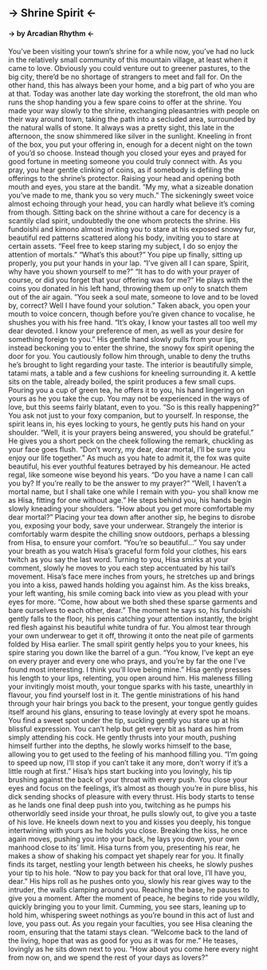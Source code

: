 ## -> Shrine Spirit <-
#### -> by Arcadian Rhythm <-
You’ve been visiting your town’s shrine for a while now, you’ve had no luck in the relatively small community of this mountain village, at least when it came to love. Obviously you could venture out to greener pastures, to the big city, there’d be no shortage of strangers to meet and fall for. On the other hand, this has always been your home, and a big part of who you are at that.
Today was another late day working the storefront, the old man who runs the shop handing you a few spare coins to offer at the shrine. You made your way slowly to the shrine, exchanging pleasantries with people on their way around town, taking the path into a secluded area, surrounded by the natural walls of stone. It always was a pretty sight, this late in the afternoon, the snow shimmered like silver in the sunlight.
Kneeling in front of the box, you put your offering in, enough for a decent night on the town of you’d so choose. Instead though you closed your eyes and prayed for good fortune in meeting someone you could truly connect with. As you pray, you hear gentle clinking of coins, as if somebody is defiling the offerings to the shrine’s protector. Raising your head and opening both mouth and eyes, you stare at the bandit.
“My my, what a sizeable donation you’ve made to me, thank you so very much.” The sickeningly sweet voice almost echoing through your head, you can hardly what believe it’s coming from though. Sitting back on the shrine without a care for decency is a scantily clad spirit, undoubtedly the one whom protects the shrine. His fundoishi and kimono almost inviting you to stare at his exposed snowy fur, beautiful red patterns scattered along his body, inviting you to stare at certain assets. “Feel free to keep staring my subject, I do so enjoy the attention of mortals.”
“What’s this about?” You pipe up finally, sitting up properly, you put your hands in your lap. “I’ve given all I can spare, Spirit, why have you shown yourself to me?”
“It has to do with your prayer of course, or did you forget that your offering was for me?” He plays with the coins you donated in his left hand, throwing them up only to snatch them out of the air again. “You seek a soul mate, someone to love and to be loved by, correct? Well I have found your solution.” Taken aback, you open your mouth to voice concern, though before you’re given chance to vocalise, he shushes you with his free hand. “It’s okay, I know your tastes all too well my dear devoted. I know your preference of men, as well as your desire for something foreign to you.”
His gentle hand slowly pulls from your lips, instead beckoning you to enter the shrine, the snowy fox spirit opening the door for you. You cautiously follow him through, unable to deny the truths he’s brought to light regarding your taste. The interior is beautifully simple, tatami mats, a table and a few cushions for kneeling surrounding it. A kettle sits on the table, already boiled, the spirit produces a few small cups. Pouring you a cup of green tea, he offers it to you, his hand lingering on yours as he you take the cup.
You may not be experienced in the ways of love, but this seems fairly blatant, even to you. “So is this really happening?” You ask not just to your foxy companion, but to yourself. In response, the spirit leans in, his eyes locking to yours, he gently puts his hand on your shoulder.
“Well, it is your prayers being answered, you should be grateful.” He gives you a short peck on the cheek following the remark, chuckling as your face goes flush. “Don’t worry, my dear, dear mortal, I’ll be sure you enjoy our life together.”
As much as you hate to admit it, the fox was quite beautiful, his ever youthful features betrayed by his demeanour. He acted regal, like someone wise beyond his years. “Do you have a name I can call you by? If you’re really to be the answer to my prayer?”
“Well, I haven’t a mortal name, but I shall take one while I remain with you- you shall know me as Hisa, fitting for one without age.” He steps behind you, his hands begin slowly kneading your shoulders. “How about you get more comfortable my dear mortal?”
Placing your tea down after another sip, he begins to disrobe you, exposing your body, save your underwear. Strangely the interior is comfortably warm despite the chilling snow outdoors, perhaps a blessing from Hisa, to ensure your comfort. “You’re so beautiful…” You say under your breath as you watch Hisa’s graceful form fold your clothes, his ears twitch as you say the last word. 
Turning to you, Hisa smirks at your comment, slowly he moves to you each step accentuated by his tail’s movement. Hisa’s face mere inches from yours, he stretches up and brings you into a kiss, pawed hands holding you against him. As the kiss breaks, your left wanting, his smile coming back into view as you plead with your eyes for more.
“Come, how about we both shed these sparse garments and bare ourselves to each other, dear.” The moment he says so, his fundoishi gently falls to the floor, his penis catching your attention instantly, the bright red flesh against his beautiful white tundra of fur. You almost tear through your own underwear to get it off, throwing it onto the neat pile of garments folded by Hisa earlier.
The small spirit gently helps you to your knees, his spire staring you down like the barrel of a gun. “You know, I’ve kept an eye on every prayer and every one who prays, and you’re by far the one I’ve found most interesting. I think you’ll love being mine.” Hisa gently presses his length to your lips, relenting, you open around him. His maleness filling your invitingly moist mouth, your tongue sparks with his taste, unearthly in flavour, you find yourself lost in it.
The gentle ministrations of his hand through your hair brings you back to the present, your tongue gently guides itself around his glans, ensuring to tease lovingly at every spot he moans. You find a sweet spot under the tip, suckling gently you stare up at his blissful expression. You can’t help but get every bit as hard as him from simply attending his cock.
He gently thrusts into your mouth, pushing himself further into the depths, he slowly works himself to the base, allowing you to get used to the feeling of his manhood filling you. “I’m going to speed up now, I’ll stop if you can’t take it any more, don’t worry if it’s a little rough at first.” Hisa’s hips start bucking into you lovingly, his tip brushing against the back of your throat with every push. 
You close your eyes and focus on the feelings, it’s almost as though you’re in pure bliss, his dick sending shocks of pleasure with every thrust. His body starts to tense as he lands one final deep push into you, twitching as he pumps his otherworldly seed inside your throat, he pulls slowly out, to give you a taste of his love.
He kneels down next to you and kisses you deeply, his tongue intertwining with yours as he holds you close. Breaking the kiss, he once again moves, pushing you into your back, he lays you down, your own manhood close to its’ limit. Hisa turns from you, presenting his rear, he makes a show of shaking his compact yet shapely rear for you. It finally finds its target, nestling your length between his cheeks, he slowly pushes your tip to his hole.
“Now to pay you back for that oral love, I’ll have you, dear.” His hips roll as he pushes onto you, slowly his rear gives way to the intruder, the walls clamping around you. Reaching the base, he pauses to give you a moment.
After the moment of peace, he begins to ride you wildly, quickly bringing you to your limit. Cumming, you see stars, leaning up to hold him, whispering sweet nothings as you’re bound in this act of lust and love, you pass out.
As you regain your faculties, you see Hisa cleaning the room, ensuring that the tatami stays clean. “Welcome back to the land of the living, hope that was as good for you as it was for me.” He teases, lovingly as he sits down next to you. “How about you come here every night from now on, and we spend the rest of your days as lovers?”
